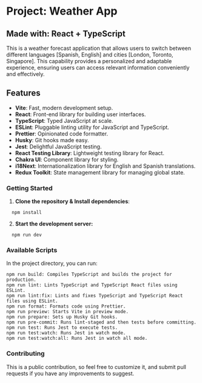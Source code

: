 # Project: Weather App

## Made with: React + TypeScript

This is a weather forecast application that allows users to switch between different languages [Spanish, English] and cities [London, Toronto, Singapore]. This capability provides a personalized and adaptable experience, ensuring users can access relevant information conveniently and effectively.

## Features

- **Vite**: Fast, modern development setup.
- **React**: Front-end library for building user interfaces.
- **TypeScript**: Typed JavaScript at scale.
- **ESLint**: Pluggable linting utility for JavaScript and TypeScript.
- **Prettier**: Opinionated code formatter.
- **Husky**: Git hooks made easy.
- **Jest**: Delightful JavaScript testing.
- **React Testing Library**: Lightweight testing library for React.
- **Chakra UI**: Component library for styling.
- **i18Next**: Internationalization library for English and Spanish translations.
- **Redux Toolkit**: State management library for managing global state.

### Getting Started

1. **Clone the repository & Install dependencies**:

```
  npm install
```

2. **Start the development server:**

```
  npm run dev
```

### Available Scripts

In the project directory, you can run:

```npm run dev: Runs Vite in development mode.
npm run build: Compiles TypeScript and builds the project for production.
npm run lint: Lints TypeScript and TypeScript React files using ESLint.
npm run lint:fix: Lints and fixes TypeScript and TypeScript React files using ESLint.
npm run format: Formats code using Prettier.
npm run preview: Starts Vite in preview mode.
npm run prepare: Sets up Husky Git hooks.
npm run pre-commit: Runs lint-staged and then tests before committing.
npm run test: Runs Jest to execute tests.
npm run test:watch: Runs Jest in watch mode.
npm run test:watch:all: Runs Jest in watch all mode.
```

### Contributing

This is a public contribution, so feel free to customize it, and submit pull requests if you have any improvements to suggest.

